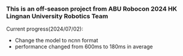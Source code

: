 ### This is an off-season project from ABU Robocon 2024 HK Lingnan University Robotics Team

Current progress(2024/07/02):
- Change the model to ncnn format 
- performance changed from 600ms to 180ms in average
